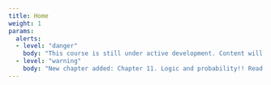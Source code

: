 ```yaml
---
title: Home
weight: 1
params: 
  alerts: 
  - level: "danger"
    body: "This course is still under active development. Content will regularly be added and updated. Check regularly for updates!"
  - level: "warning"
    body: "New chapter added: Chapter 11. Logic and probability!! Read now 🤓"
---
```

